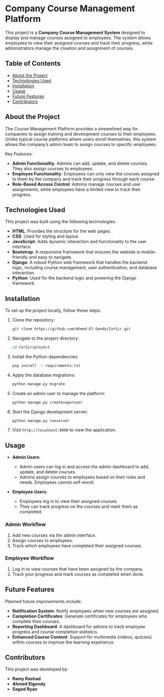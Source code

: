 
# Company Course Management Platform

This project is a **Company Course Management System** designed to display and manage courses assigned to employees. The system allows employees to view their assigned courses and track their progress, while administrators manage the creation and assignment of courses.

## Table of Contents
- [About the Project](#about-the-project)
- [Technologies Used](#technologies-used)
- [Installation](#installation)
- [Usage](#usage)
- [Future Features](#future-features)
- [Contributors](#contributors)

## About the Project

The Course Management Platform provides a streamlined way for companies to assign training and development courses to their employees. Unlike typical course platforms where users enroll themselves, this system allows the company’s admin team to assign courses to specific employees.

Key Features:
- **Admin Functionality**: Admins can add, update, and delete courses. They also assign courses to employees.
- **Employee Functionality**: Employees can only view the courses assigned to them by the company and track their progress through each course.
- **Role-Based Access Control**: Admins manage courses and user assignments, while employees have a limited view to track their progress.

## Technologies Used

This project was built using the following technologies:

- **HTML**: Provides the structure for the web pages.
- **CSS**: Used for styling and layout.
- **JavaScript**: Adds dynamic interaction and functionality to the user interface.
- **Bootstrap**: A responsive framework that ensures the website is mobile-friendly and easy to navigate.
- **Django**: A robust Python web framework that handles the backend logic, including course management, user authentication, and database interaction.
- **Python**: Used for the backend logic and powering the Django framework.

## Installation

To set up the project locally, follow these steps:

1. Clone the repository:
   ```bash
   git clone https://github.com/Ahmed-El-Gendy/CorSir.git
   ```

2. Navigate to the project directory:
   ```bash
   cd CorSir/project
   ```

3. Install the Python dependencies:
   ```bash
   pip install -r requirements.txt
   ```

4. Apply the database migrations:
   ```bash
   python manage.py migrate
   ```

5. Create an admin user to manage the platform:
   ```bash
   python manage.py createsuperuser
   ```

6. Start the Django development server:
   ```bash
   python manage.py runserver
   ```

7. Visit `http://localhost:8000` to view the application.

## Usage

- **Admin Users**:
  - Admin users can log in and access the admin dashboard to add, update, and delete courses.
  - Admins assign courses to employees based on their roles and needs. Employees cannot self-enroll.
  
- **Employee Users**:
  - Employees log in to view their assigned courses.
  - They can track progress on the courses and mark them as completed.

### Admin Workflow

1. Add new courses via the admin interface.
2. Assign courses to employees.
3. Track which employees have completed their assigned courses.

### Employee Workflow

1. Log in to view courses that have been assigned by the company.
2. Track your progress and mark courses as completed when done.

## Future Features

Planned future improvements include:
- **Notification System**: Notify employees when new courses are assigned.
- **Completion Certificates**: Generate certificates for employees who complete their courses.
- **Reporting Dashboard**: A dashboard for admins to track employee progress and course completion statistics.
- **Enhanced Course Content**: Support for multimedia (videos, quizzes) within courses to improve the learning experience.

## Contributors

This project was developed by:

- **Ramy Rashad**
- **Ahmed Elgendy**
- **Saged Ryan**
